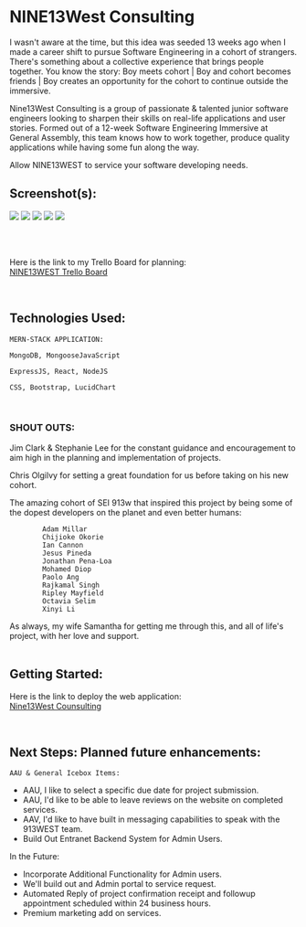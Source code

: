 # NINE13West Consulting

I wasn't aware at the time, but this idea was seeded 13 weeks ago when I made a career shift to pursue Software Engineering in a cohort of strangers. There's something about a collective experience that brings people together. You know the story: Boy meets cohort | Boy and cohort becomes friends | Boy creates an opportunity for the cohort to continue outside the immersive. 

Nine13West Consulting is a group of passionate & talented junior software engineers looking to sharpen their skills on real-life applications and user stories. Formed out of a 12-week Software Engineering Immersive at General Assembly, this team knows how to work together, produce quality applications while having some fun along the way. 

Allow NINE13WEST to service your software developing needs.
<br>

## Screenshot(s):

<img src='https://i.imgur.com/qT8AGcZ.png'>
<img src='https://i.imgur.com/rKRanWB.png'>
<img src='https://i.imgur.com/BXEapuL.png'>
<img src='https://i.imgur.com/dg2372F.png'>
<img src='https://i.imgur.com/4IgJJf8.png'>

<br><br>

Here is the link to my Trello Board for planning:
<br>
[NINE13WEST Trello Board](https://trello.com/b/vTBV7sys/913-west-consulting)

<br>

## Technologies Used: 

    MERN-STACK APPLICATION:

    MongoDB, MongooseJavaScript
    
    ExpressJS, React, NodeJS
    
    CSS, Bootstrap, LucidChart

<br>


  ### SHOUT OUTS: 
   
   Jim Clark & Stephanie Lee for the constant guidance and encouragement to aim high in the planning and implementation of projects.

   Chris Olgilvy for setting a great foundation for us before taking on his new cohort.

   The amazing cohort of SEI 913w that inspired this project by being some of the dopest developers on the planet and even better humans:
   
            Adam Millar
            Chijioke Okorie
            Ian Cannon
            Jesus Pineda
            Jonathan Pena-Loa
            Mohamed Diop
            Paolo Ang
            Rajkamal Singh
            Ripley Mayfield
            Octavia Selim
            Xinyi Li



   As always, my wife Samantha for getting me through this, and all of life's project, with her love and support.<br><br>

## Getting Started: 

Here is the link to deploy the web application:
<br>
[Nine13West Counsulting](https://nine13west.herokuapp.com/)

<br>

## Next Steps: Planned future enhancements: 

    AAU & General Icebox Items:
    
* AAU, I like to select a specific due date for project submission.
* AAU, I'd like to be able to leave reviews on the website on completed services. 
* AAV, I'd like to have built in messaging capabilities to speak with  the 913WEST team. 
* Build Out Entranet Backend System for Admin Users.

In the Future:
* Incorporate Additional Functionality for Admin users.
* We'll build out and Admin portal to service request.
* Automated Reply of project confirmation receipt and followup appointment scheduled within 24 business hours.
* Premium marketing add on services.